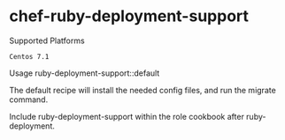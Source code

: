 # chef-ruby-deployment-support

Supported Platforms

    Centos 7.1

Usage
ruby-deployment-support::default

The default recipe will install the needed config files, and run the migrate command.

Include ruby-deployment-support within the role cookbook after ruby-deployment.
